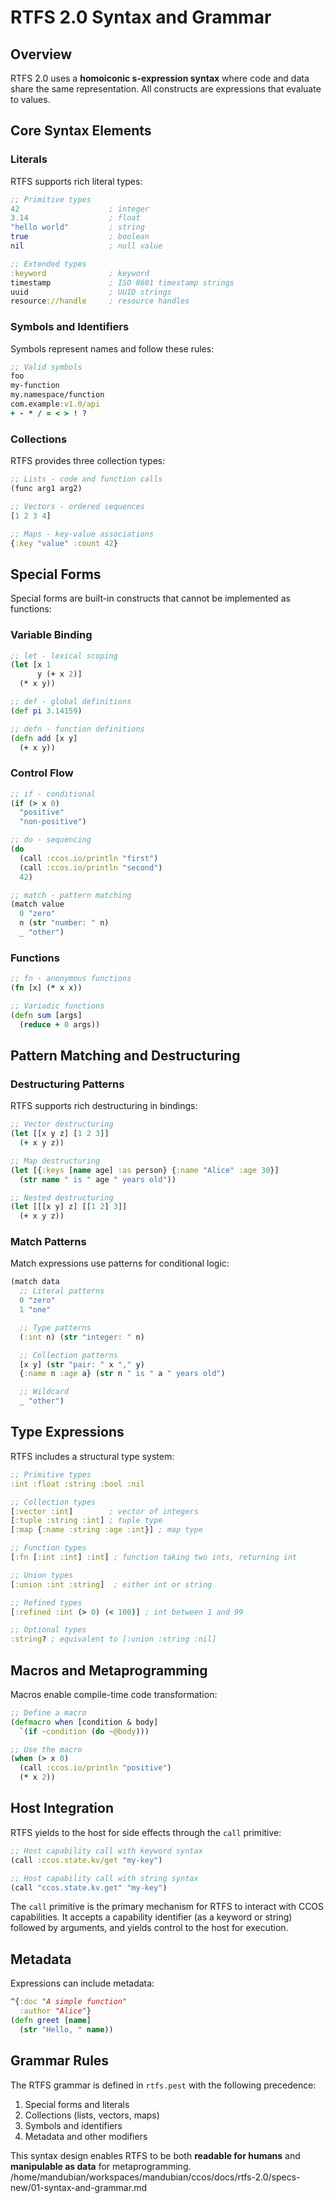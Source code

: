 # RTFS 2.0 Syntax and Grammar

## Overview

RTFS 2.0 uses a **homoiconic s-expression syntax** where code and data share the same representation. All constructs are expressions that evaluate to values.

## Core Syntax Elements

### Literals

RTFS supports rich literal types:

```clojure
;; Primitive types
42                    ; integer
3.14                  ; float
"hello world"         ; string
true                  ; boolean
nil                   ; null value

;; Extended types
:keyword              ; keyword
timestamp             ; ISO 8601 timestamp strings
uuid                  ; UUID strings
resource://handle     ; resource handles
```

### Symbols and Identifiers

Symbols represent names and follow these rules:

```clojure
;; Valid symbols
foo
my-function
my.namespace/function
com.example:v1.0/api
+ - * / = < > ! ?
```

### Collections

RTFS provides three collection types:

```clojure
;; Lists - code and function calls
(func arg1 arg2)

;; Vectors - ordered sequences
[1 2 3 4]

;; Maps - key-value associations
{:key "value" :count 42}
```

## Special Forms

Special forms are built-in constructs that cannot be implemented as functions:

### Variable Binding
```clojure
;; let - lexical scoping
(let [x 1
      y (+ x 2)]
  (* x y))

;; def - global definitions
(def pi 3.14159)

;; defn - function definitions
(defn add [x y]
  (+ x y))
```

### Control Flow
```clojure
;; if - conditional
(if (> x 0)
  "positive"
  "non-positive")

;; do - sequencing
(do
  (call :ccos.io/println "first")
  (call :ccos.io/println "second")
  42)

;; match - pattern matching
(match value
  0 "zero"
  n (str "number: " n)
  _ "other")
```

### Functions
```clojure
;; fn - anonymous functions
(fn [x] (* x x))

;; Variadic functions
(defn sum [args]
  (reduce + 0 args))
```

## Pattern Matching and Destructuring

### Destructuring Patterns

RTFS supports rich destructuring in bindings:

```clojure
;; Vector destructuring
(let [[x y z] [1 2 3]]
  (+ x y z))

;; Map destructuring
(let [{:keys [name age] :as person} {:name "Alice" :age 30}]
  (str name " is " age " years old"))

;; Nested destructuring
(let [[[x y] z] [[1 2] 3]]
  (+ x y z))
```

### Match Patterns

Match expressions use patterns for conditional logic:

```clojure
(match data
  ;; Literal patterns
  0 "zero"
  1 "one"

  ;; Type patterns
  (:int n) (str "integer: " n)

  ;; Collection patterns
  [x y] (str "pair: " x "," y)
  {:name n :age a} (str n " is " a " years old")

  ;; Wildcard
  _ "other")
```

## Type Expressions

RTFS includes a structural type system:

```clojure
;; Primitive types
:int :float :string :bool :nil

;; Collection types
[:vector :int]        ; vector of integers
[:tuple :string :int] ; tuple type
[:map {:name :string :age :int}] ; map type

;; Function types
[:fn [:int :int] :int] ; function taking two ints, returning int

;; Union types
[:union :int :string]  ; either int or string

;; Refined types
[:refined :int (> 0) (< 100)] ; int between 1 and 99

;; Optional types
:string? ; equivalent to [:union :string :nil]
```

## Macros and Metaprogramming

Macros enable compile-time code transformation:

```clojure
;; Define a macro
(defmacro when [condition & body]
  `(if ~condition (do ~@body)))

;; Use the macro
(when (> x 0)
  (call :ccos.io/println "positive")
  (* x 2))
```

## Host Integration

RTFS yields to the host for side effects through the `call` primitive:

```clojure
;; Host capability call with keyword syntax
(call :ccos.state.kv/get "my-key")

;; Host capability call with string syntax
(call "ccos.state.kv.get" "my-key")
```

The `call` primitive is the primary mechanism for RTFS to interact with CCOS capabilities. It accepts a capability identifier (as a keyword or string) followed by arguments, and yields control to the host for execution.

## Metadata

Expressions can include metadata:

```clojure
^{:doc "A simple function"
  :author "Alice"}
(defn greet [name]
  (str "Hello, " name))
```

## Grammar Rules

The RTFS grammar is defined in `rtfs.pest` with the following precedence:

1. Special forms and literals
2. Collections (lists, vectors, maps)
3. Symbols and identifiers
4. Metadata and other modifiers

This syntax design enables RTFS to be both **readable for humans** and **manipulable as data** for metaprogramming.</content>
<parameter name="filePath">/home/mandubian/workspaces/mandubian/ccos/docs/rtfs-2.0/specs-new/01-syntax-and-grammar.md